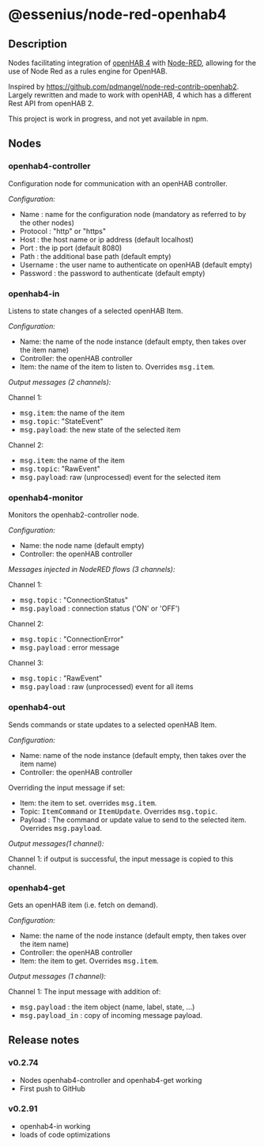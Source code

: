 # @essenius/node-red-openhab4

## Description

Nodes facilitating integration of [openHAB 4](http://www.openhab.org) with [Node-RED](http://nodered.org), allowing for the use of Node Red as a rules engine for OpenHAB.

Inspired by https://github.com/pdmangel/node-red-contrib-openhab2. Largely rewritten and made to work with openHAB, 4 which has a different Rest API from openHAB 2.

This project is work in progress, and not yet available in npm.

## Nodes

### openhab4-controller

Configuration node for communication with an openHAB controller.

*Configuration:*
- Name : name for the configuration node (mandatory as referred to by the other nodes)
- Protocol : "http" or "https"
- Host : the host name or ip address (default localhost)
- Port : the ip port (default 8080)
- Path : the additional base path (default empty)
- Username : the user name to authenticate on openHAB (default empty)
- Password : the password to authenticate (default empty)

### openhab4-in

Listens to state changes of a selected openHAB Item.

*Configuration:*
- Name: the name of the node instance (default empty, then takes over the item name)
- Controller: the openHAB controller
- Item: the name of the item to listen to. Overrides <kbd>msg.item</kbd>.

*Output messages (2 channels):*

Channel 1:
- <kbd>msg.item</kbd>: the name of the item
- <kbd>msg.topic</kbd>: "StateEvent"
- <kbd>msg.payload</kbd>: the new state of the selected item

Channel 2:
- <kbd>msg.item</kbd>: the name of the item
- <kbd>msg.topic</kbd>: "RawEvent"
- <kbd>msg.payload</kbd>:  raw (unprocessed) event for the selected item

### openhab4-monitor

Monitors the openhab2-controller node.

*Configuration:*
- Name: the node name (default empty)
- Controller: the openHAB controller

*Messages injected in NodeRED flows (3 channels):*

Channel 1:
- <kbd>msg.topic</kbd> : "ConnectionStatus"
- <kbd>msg.payload</kbd> : connection status ('ON' or 'OFF')

Channel 2:
- <kbd>msg.topic</kbd> : "ConnectionError"
- <kbd>msg.payload</kbd> : error message

Channel 3:
- <kbd>msg.topic</kbd> : "RawEvent"
- <kbd>msg.payload</kbd> :  raw (unprocessed) event for all items

### openhab4-out

Sends commands or state updates to a selected openHAB Item.

*Configuration:*
- Name: name of the node instance (default empty, then takes over the item name)
- Controller: the openHAB controller
 
Overriding the input message if set:
- Item: the item to set. overrides <kbd>msg.item</kbd>.
- Topic: <kbd>ItemCommand</kbd> or <kbd>ItemUpdate</kbd>. Overrides <kbd>msg.topic</kbd>.
- Payload : The command or update value to send to the selected item. Overrides <kbd>msg.payload</kbd>.

*Output messages(1 channel):*

Channel 1: if output is successful, the input message is copied to this channel.

### openhab4-get

Gets an openHAB item (i.e. fetch on demand).

*Configuration:*
- Name: the name of the node instance (default empty, then takes over the item name) 
- Controller: the openHAB controller
- Item: the item to get. Overrides <kbd>msg.item</kbd>.

*Output messages (1 channel):*

Channel 1:
The input message with addition of:
- <kbd>msg.payload</kbd> : the item object (name, label, state, ...)
- <kbd>msg.payload_in</kbd> : copy of incoming message payload.

## Release notes

### v0.2.74

- Nodes openhab4-controller and openhab4-get working 
- First push to GitHub

### v0.2.91
- openhab4-in working
- loads of code optimizations
